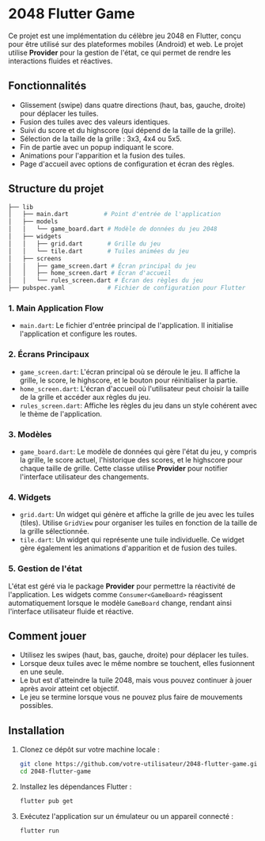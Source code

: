 # 2048 Flutter Game

Ce projet est une implémentation du célèbre jeu 2048 en Flutter, conçu pour être utilisé sur des plateformes mobiles (Android) et web. Le projet utilise **Provider** pour la gestion de l'état, ce qui permet de rendre les interactions fluides et réactives.

## Fonctionnalités
- Glissement (swipe) dans quatre directions (haut, bas, gauche, droite) pour déplacer les tuiles.
- Fusion des tuiles avec des valeurs identiques.
- Suivi du score et du highscore (qui dépend de la taille de la grille).
- Sélection de la taille de la grille : 3x3, 4x4 ou 5x5.
- Fin de partie avec un popup indiquant le score.
- Animations pour l'apparition et la fusion des tuiles.
- Page d'accueil avec options de configuration et écran des règles.

## Structure du projet

```bash
├── lib
│   ├── main.dart          # Point d'entrée de l'application
│   ├── models
│   │   └── game_board.dart # Modèle de données du jeu 2048
│   ├── widgets
│   │   ├── grid.dart       # Grille du jeu
│   │   └── tile.dart       # Tuiles animées du jeu
│   ├── screens
│   │   ├── game_screen.dart # Écran principal du jeu
│   │   ├── home_screen.dart # Écran d'accueil
│   │   └── rules_screen.dart # Écran des règles du jeu
├── pubspec.yaml            # Fichier de configuration pour Flutter
```

### 1. **Main Application Flow**
- `main.dart`: Le fichier d'entrée principal de l'application. Il initialise l'application et configure les routes.

### 2. **Écrans Principaux**
- `game_screen.dart`: L'écran principal où se déroule le jeu. Il affiche la grille, le score, le highscore, et le bouton pour réinitialiser la partie.
- `home_screen.dart`: L'écran d'accueil où l'utilisateur peut choisir la taille de la grille et accéder aux règles du jeu.
- `rules_screen.dart`: Affiche les règles du jeu dans un style cohérent avec le thème de l'application.

### 3. **Modèles**
- `game_board.dart`: Le modèle de données qui gère l'état du jeu, y compris la grille, le score actuel, l'historique des scores, et le highscore pour chaque taille de grille. Cette classe utilise **Provider** pour notifier l'interface utilisateur des changements.

### 4. **Widgets**
- `grid.dart`: Un widget qui génère et affiche la grille de jeu avec les tuiles (tiles). Utilise `GridView` pour organiser les tuiles en fonction de la taille de la grille sélectionnée.
- `tile.dart`: Un widget qui représente une tuile individuelle. Ce widget gère également les animations d'apparition et de fusion des tuiles.

### 5. **Gestion de l'état**
L'état est géré via le package **Provider** pour permettre la réactivité de l'application. Les widgets comme `Consumer<GameBoard>` réagissent automatiquement lorsque le modèle `GameBoard` change, rendant ainsi l'interface utilisateur fluide et réactive.

## Comment jouer
- Utilisez les swipes (haut, bas, gauche, droite) pour déplacer les tuiles.
- Lorsque deux tuiles avec le même nombre se touchent, elles fusionnent en une seule.
- Le but est d'atteindre la tuile 2048, mais vous pouvez continuer à jouer après avoir atteint cet objectif.
- Le jeu se termine lorsque vous ne pouvez plus faire de mouvements possibles.

## Installation

1. Clonez ce dépôt sur votre machine locale :
   ```bash
   git clone https://github.com/votre-utilisateur/2048-flutter-game.git
   cd 2048-flutter-game
   ```
2. Installez les dépendances Flutter :
   ```bash
   flutter pub get
   ```
3. Exécutez l'application sur un émulateur ou un appareil connecté :
   ```bash
   flutter run
   ```
